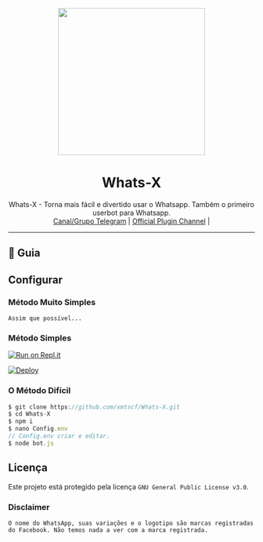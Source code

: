 
<div align="center">
  <img src="https://raw.githubusercontent.com/xmtscf/Whats-X/master/media/Whats-X-Thumb.png" width="300" height="300">
  <h1>Whats-X</h1>
</div>
<p align="center">
    Whats-X - Torna mais fácil e divertido usar o Whatsapp. Também o primeiro userbot para Whatsapp.
    <br>
        <a href="https://t.me/whats_x">Canal/Grupo Telegram</a> |
        <a href="https://t.me/unofficialplugin">Official Plugin Channel</a> |
    <br>
</p>

----

## 📢 Guia
## Configurar
### Método Muito Simples
`Assim que possível...`

### Método Simples

[![Run on Repl.it](https://repl.it/badge/github/xmtscf/Whats-X)](https://repl.it/@phaticusthiccy/WhatsAsena-QR)

[![Deploy](https://www.herokucdn.com/deploy/button.svg)](https://heroku.com/deploy?template=https://github.com/xmtscf/Whats-X)

### O Método Difícil
```js
$ git clone https://github.com/xmtscf/Whats-X.git
$ cd Whats-X
$ npm i
$ nano Config.env
// Config.env criar e editar.
$ node bot.js
```

##

## Licença
Este projeto está protegido pela licença `GNU General Public License v3.0`.

### Disclaimer
`O nome do WhatsApp, suas variações e o logotipo são marcas registradas do Facebook. Não temos nada a ver com a marca registrada. `

